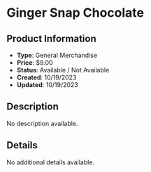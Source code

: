 # Ginger Snap Chocolate

## Product Information
- **Type**: General Merchandise
- **Price**: $9.00
- **Status**: Available / Not Available
- **Created**: 10/19/2023
- **Updated**: 10/19/2023

## Description
No description available.



## Details
No additional details available.
